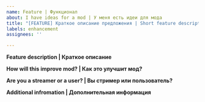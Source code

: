 ```yaml
---
name: Feature | Функционал
about: I have ideas for a mod | У меня есть идеи для мода
title: "[FEATURE] Краткое описание предложения | Short feature description"
labels: enhancement
assignees: ''

---
```


**Feature description | Краткое описание**


**How will this improve mod? | Как это улучшит мод?**


**Are you a streamer or a user? | Вы стример или пользователь?**


**Additional infromation | Дополнительная информация**

